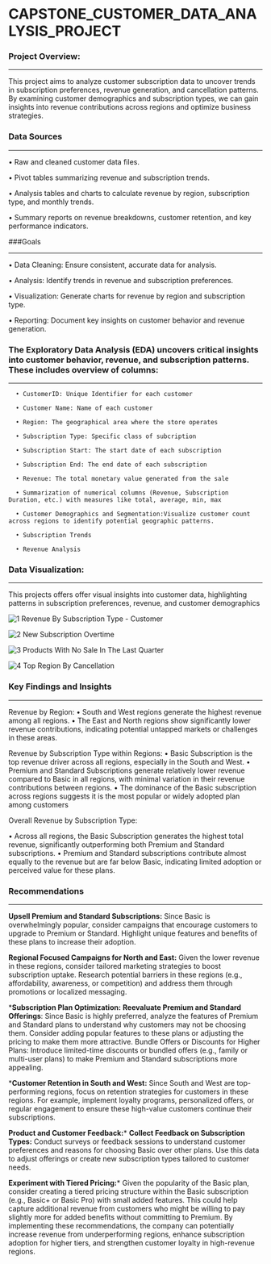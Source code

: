 # CAPSTONE_CUSTOMER_DATA_ANALYSIS_PROJECT

### Project Overview:
_____________________

This project aims to analyze customer subscription data to uncover trends in subscription preferences, revenue generation, and cancellation patterns. By examining customer demographics and subscription types, we can gain insights into revenue contributions across regions and optimize business strategies.


### Data Sources
___________________
   •	Raw and cleaned customer data files.
   
   •	Pivot tables summarizing revenue and subscription trends.
   
   •	Analysis tables and charts to calculate revenue by region, subscription type, and monthly trends.
   
   •	Summary reports on revenue breakdowns, customer retention, and key performance indicators.


###Goals
_________________
   •	Data Cleaning: Ensure consistent, accurate data for analysis.
   
   •	Analysis: Identify trends in revenue and subscription preferences.
   
   •	Visualization: Generate charts for revenue by region and subscription type.
   
   •	Reporting: Document key insights on customer behavior and revenue generation.


   ### The Exploratory Data Analysis (EDA) uncovers critical insights into customer behavior, revenue, and subscription patterns. These includes overview of columns:
   _______________________
      •	CustomerID: Unique Identifier for each customer
      
      •	Customer Name: Name of each customer
      
      •	Region: The geographical area where the store operates
      
      •	Subscription Type: Specific class of subcription
      
      •	Subscription Start: The start date of each subscription
      
      •	Subscription End: The end date of each subscription
      
      •	Revenue: The total monetary value generated from the sale
      
      •	Summarization of numerical columns (Revenue, Subscription Duration, etc.) with measures like total, average, min, max
      
      •	Customer Demographics and Segmentation:Visualize customer count across regions to identify potential geographic patterns.

      •	Subscription Trends
      
      •	Revenue Analysis



### Data Visualization:
______________________
This projects offers offer visual insights into customer data, highlighting patterns in subscription preferences, revenue, and customer demographics

![1  Revenue By Subscription Type - Customer](https://github.com/user-attachments/assets/d8cdb7e4-97ba-47ec-8ae2-4726b4f67fc0)

![2  New Subscription Overtime](https://github.com/user-attachments/assets/3ec6d99b-cf43-4683-8a81-86ff72ed33d3)

![3  Products With No Sale In The Last Quarter](https://github.com/user-attachments/assets/db66b073-64c0-4fa6-9a3e-5772a78bae88)

![4  Top Region By Cancellation](https://github.com/user-attachments/assets/6afe66da-fa25-468a-a215-503441795e57)



### Key Findings and Insights
_______________________
Revenue by Region:
•	South and West regions generate the highest revenue among all regions.
•	The East and North regions show significantly lower revenue contributions, indicating potential untapped markets or challenges in these areas.

Revenue by Subscription Type within Regions:
•	Basic Subscription is the top revenue driver across all regions, especially in the South and West.
•	Premium and Standard Subscriptions generate relatively lower revenue compared to Basic in all regions, with minimal variation in their revenue contributions between regions.
•	The dominance of the Basic subscription across regions suggests it is the most popular or widely adopted plan among customers

Overall Revenue by Subscription Type:

•	Across all regions, the Basic Subscription generates the highest total revenue, significantly outperforming both Premium and Standard subscriptions.
•	Premium and Standard subscriptions contribute almost equally to the revenue but are far below Basic, indicating limited adoption or perceived value for these plans.

### Recommendations
___________________________

**Upsell Premium and Standard Subscriptions:** Since Basic is overwhelmingly popular, consider campaigns that encourage customers to upgrade to Premium or Standard. Highlight unique features and benefits of these plans to increase their adoption.

**Regional Focused Campaigns for North and East:** Given the lower revenue in these regions, consider tailored marketing strategies to boost subscription uptake. Research potential barriers in these regions (e.g., affordability, awareness, or competition) and address them through promotions or localized messaging.

***Subscription Plan Optimization:**
**Reevaluate Premium and Standard Offerings**: Since Basic is highly preferred, analyze the features of Premium and Standard plans to understand why customers may not be choosing them. Consider adding popular features to these plans or adjusting the pricing to make them more attractive.
Bundle Offers or Discounts for Higher Plans: Introduce limited-time discounts or bundled offers (e.g., family or multi-user plans) to make Premium and Standard subscriptions more appealing.

***Customer Retention in South and West:**
Since South and West are top-performing regions, focus on retention strategies for customers in these regions. For example, implement loyalty programs, personalized offers, or regular engagement to ensure these high-value customers continue their subscriptions.

**Product and Customer Feedback:***
**Collect Feedback on Subscription Types:** Conduct surveys or feedback sessions to understand customer preferences and reasons for choosing Basic over other plans. Use this data to adjust offerings or create new subscription types tailored to customer needs.

**Experiment with Tiered Pricing:***
Given the popularity of the Basic plan, consider creating a tiered pricing structure within the Basic subscription (e.g., Basic+ or Basic Pro) with small added features. This could help capture additional revenue from customers who might be willing to pay slightly more for added benefits without committing to Premium.
By implementing these recommendations, the company can potentially increase revenue from underperforming regions, enhance subscription adoption for higher tiers, and strengthen customer loyalty in high-revenue regions.





